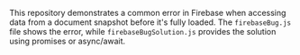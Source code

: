 This repository demonstrates a common error in Firebase when accessing data from a document snapshot before it's fully loaded. The `firebaseBug.js` file shows the error, while `firebaseBugSolution.js` provides the solution using promises or async/await.